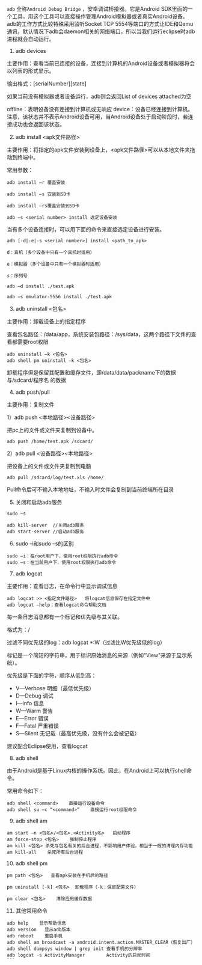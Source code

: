 `adb` 全称`Android Debug Bridge` ，安卓调试桥接器。它是Android SDK里面的一个工具，用这个工具可以直接操作管理Android模拟器或者真实Android设备。adb的工作方式比较特殊采用监听Socket TCP 5554等端口的方式让IDE和Qemu通讯，默认情况下adb会daemon相关的网络端口，所以当我们运行eclipse时adb进程就会自动运行。

1. adb devices

主要作用：查看当前已连接的设备，连接到计算机的Android设备或者模拟器将会以列表的形式显示。

输出格式：[serialNumber][state]

  如果当前没有模拟器或者设备运行，adb则会返回List of devices attached为空

 offline：表明设备没有连接到计算机或无响应
 device：设备已经连接到计算机。注意，该状态并不表示Android设备可用，当Android设备处于启动阶段时，若连接成功也会返回该状态。

2. adb install <apk文件路径>

主要作用：将指定的apk文件安装到设备上，<apk文件路径>可以从本地文件夹拖动到终端中。

常用参数：
```
adb install –r 覆盖安装

adb install –s 安装到SD卡

adb install –rs覆盖安装到SD卡

adb –s <serial number> install 选定设备安装
```

当有多个设备连接时，可以用下面的命令来直接选定设备进行安装。
```
adb [-d|-e|-s <serial number>] install <path_to_apk>

d：真机（多个设备中只有一个真机时适用）

e：模拟器（多个设备中只有一个模拟器时适用）

s：序列号

adb –d install ./test.apk

adb –s emulator-5556 install ./test.apk
```

3. adb uninstall <包名>

主要作用：卸载设备上的指定程序

查看包名路径：/data/app，系统安装包路径：/sys/data，这两个路径下文件的查看都需要root权限
```
adb uninstall –k <包名>
adb shell pm uninstall –k <包名>
```

卸载程序但是保留其配置和缓存文件，即/data/data/packname下的数据与/sdcard/程序名 的数据


4. adb push/pull

主要作用：复制文件

1）adb push <本地路径><设备路径>

把pc上的文件或文件夹复制到设备中。
```
adb push /home/test.apk /sdcard/
```

2）adb pull <设备路径><本地路径>

把设备上的文件或文件夹复制到电脑

```
adb pull /sdcard/log/test.xls /home/
```

Pull命令后可不输入本地地址，不输入时文件会复制到当前终端所在目录

5. 关闭和启动adb服务

```
sudo –s

adb kill-server  //关闭adb服务
adb start-server //启动adb服务
```

6. sudo –i和sudo –s的区别

```
sudo –i：在root用户下，使用root权限执行adb命令
sudo –s：在当前用户下，使用root权限执行adb命令
```

7. adb logcat

主要作用：查看日志，在命令行中显示调试信息

```
adb logcat >> <指定文件路径>   将logcat信息保存在指定文件中
adb logcat –help：查看logcat命令帮助文档
```

每一条日志消息都有一个标记和优先级与其关联。

格式为：<priority>/<tag>

过滤不同优先级的log：adb logcat *:W（过滤比W优先级低的log）

标记是一个简短的字符串，用于标识原始消息的来源（例如“View”来源于显示系统）。

优先级是下面的字符，顺序从低到高：

* V—Verbose 明细（最低优先级）
* D—Debug 调试
* I—Info 信息
* W—Warm 警告
* E—Error 错误
* F—Fatal 严重错误
* S—Silent 无记载（最高优先级，没有什么会被记载）

建议配合Eclipse使用，查看logcat

8. adb shell

由于Android是基于Linux内核的操作系统。因此，在Android上可以执行shell命令。

常用命令如下：

```
adb shell <command>    直接运行设备命令
adb shell su –c “<command>”    直接运行root权限命令
```

9. adb shell am

```
am start –n <包名>/<包名>.<Activity名>   启动程序
am force-stop <包名>    强制停止程序
am kill <包名> 杀死与包名有关的后台进程，不影响用户体验，相当于一般的清理内存功能
am kill-all    杀死所有后台进程
```

10. adb shell pm

```
pm path <包名>   查看apk安装在手机后的路径

pm uninstall [-k] <包名>  卸载程序（-k：保留配置文件）

pm clear <包名>    清除应用缓存数据
```

11. 其他常用命令

````
adb help    显示帮助信息
adb version   显示adb版本
adb reboot    重启手机
adb shell am broadcast -a android.intent.action.MASTER_CLEAR（恢复出厂）
adb shell dumpsys window | grep init 查看手机的分辨率
adb logcat -s ActivityManager        Activity的启动时间
```
